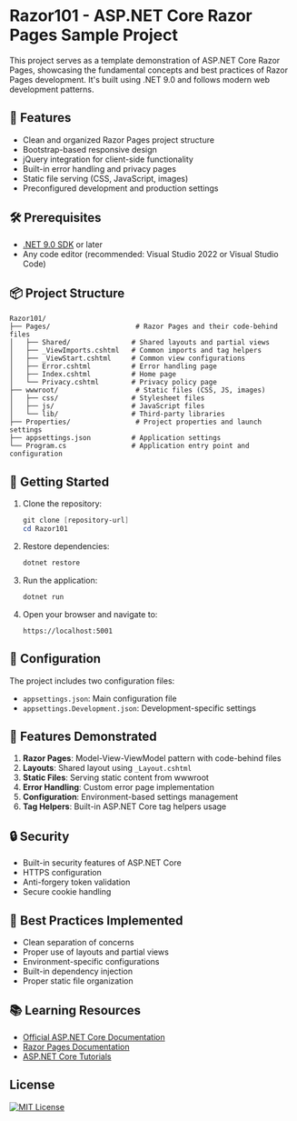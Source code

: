 # Razor101 - ASP.NET Core Razor Pages Sample Project

This project serves as a template demonstration of ASP.NET Core Razor Pages, showcasing the fundamental concepts and best practices of Razor Pages development. It's built using .NET 9.0 and follows modern web development patterns.

## 🚀 Features

- Clean and organized Razor Pages project structure
- Bootstrap-based responsive design
- jQuery integration for client-side functionality
- Built-in error handling and privacy pages
- Static file serving (CSS, JavaScript, images)
- Preconfigured development and production settings

## 🛠️ Prerequisites

- [.NET 9.0 SDK](https://dotnet.microsoft.com/download) or later
- Any code editor (recommended: Visual Studio 2022 or Visual Studio Code)

## 📦 Project Structure

```
Razor101/
├── Pages/                     # Razor Pages and their code-behind files
│   ├── Shared/               # Shared layouts and partial views
│   ├── _ViewImports.cshtml   # Common imports and tag helpers
│   ├── _ViewStart.cshtml     # Common view configurations
│   ├── Error.cshtml          # Error handling page
│   ├── Index.cshtml          # Home page
│   └── Privacy.cshtml        # Privacy policy page
├── wwwroot/                   # Static files (CSS, JS, images)
│   ├── css/                  # Stylesheet files
│   ├── js/                   # JavaScript files
│   └── lib/                  # Third-party libraries
├── Properties/                # Project properties and launch settings
├── appsettings.json          # Application settings
└── Program.cs                # Application entry point and configuration
```

## 🚀 Getting Started

1. Clone the repository:
   ```powershell
   git clone [repository-url]
   cd Razor101
   ```

2. Restore dependencies:
   ```powershell
   dotnet restore
   ```

3. Run the application:
   ```powershell
   dotnet run
   ```

4. Open your browser and navigate to:
   ```
   https://localhost:5001
   ```

## 🔧 Configuration

The project includes two configuration files:
- `appsettings.json`: Main configuration file
- `appsettings.Development.json`: Development-specific settings

## 🧪 Features Demonstrated

1. **Razor Pages**: Model-View-ViewModel pattern with code-behind files
2. **Layouts**: Shared layout using `_Layout.cshtml`
3. **Static Files**: Serving static content from wwwroot
4. **Error Handling**: Custom error page implementation
5. **Configuration**: Environment-based settings management
6. **Tag Helpers**: Built-in ASP.NET Core tag helpers usage

## 🔒 Security

- Built-in security features of ASP.NET Core
- HTTPS configuration
- Anti-forgery token validation
- Secure cookie handling

## 🎯 Best Practices Implemented

- Clean separation of concerns
- Proper use of layouts and partial views
- Environment-specific configurations
- Built-in dependency injection
- Proper static file organization

## 📚 Learning Resources

- [Official ASP.NET Core Documentation](https://docs.microsoft.com/en-us/aspnet/core/)
- [Razor Pages Documentation](https://docs.microsoft.com/en-us/aspnet/core/razor-pages/)
- [ASP.NET Core Tutorials](https://docs.microsoft.com/en-us/aspnet/core/tutorials/)

## License
[![MIT License](https://img.shields.io/badge/license-MIT-blue.svg)](LICENSE)